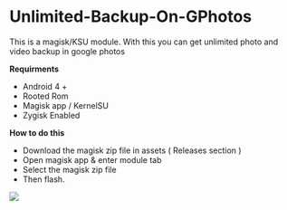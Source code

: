# Unlimited-Backup-On-GPhotos

This is a magisk/KSU module. With this you can get unlimited photo and video backup in google photos

**Requirments**

- Android 4 +
- Rooted Rom
- Magisk app / KernelSU
- Zygisk Enabled

**How to do this**

- Download the magisk zip file in assets ( Releases section )
-  Open magisk app & enter module tab
-  Select the magisk zip file
-  Then flash.

<a href="https://t.me/cloudpitchblack"><img src="https://img.shields.io/badge/Join-Telegram%20Channel-red.svg?logo=Telegram"></a>
